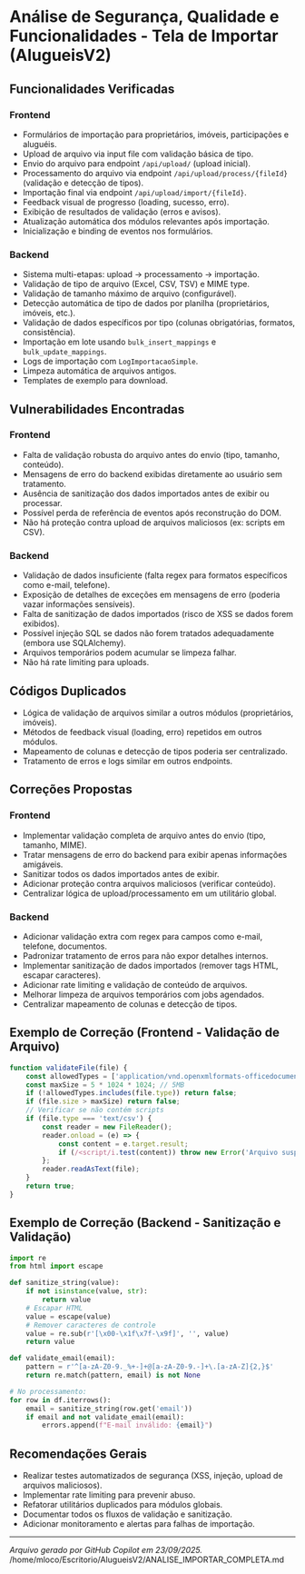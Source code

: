 # Análise de Segurança, Qualidade e Funcionalidades - Tela de Importar (AlugueisV2)

## Funcionalidades Verificadas

### Frontend
- Formulários de importação para proprietários, imóveis, participações e aluguéis.
- Upload de arquivo via input file com validação básica de tipo.
- Envio do arquivo para endpoint `/api/upload/` (upload inicial).
- Processamento do arquivo via endpoint `/api/upload/process/{fileId}` (validação e detecção de tipos).
- Importação final via endpoint `/api/upload/import/{fileId}`.
- Feedback visual de progresso (loading, sucesso, erro).
- Exibição de resultados de validação (erros e avisos).
- Atualização automática dos módulos relevantes após importação.
- Inicialização e binding de eventos nos formulários.

### Backend
- Sistema multi-etapas: upload → processamento → importação.
- Validação de tipo de arquivo (Excel, CSV, TSV) e MIME type.
- Validação de tamanho máximo de arquivo (configurável).
- Detecção automática de tipo de dados por planilha (proprietários, imóveis, etc.).
- Validação de dados específicos por tipo (colunas obrigatórias, formatos, consistência).
- Importação em lote usando `bulk_insert_mappings` e `bulk_update_mappings`.
- Logs de importação com `LogImportacaoSimple`.
- Limpeza automática de arquivos antigos.
- Templates de exemplo para download.

## Vulnerabilidades Encontradas

### Frontend
- Falta de validação robusta do arquivo antes do envio (tipo, tamanho, conteúdo).
- Mensagens de erro do backend exibidas diretamente ao usuário sem tratamento.
- Ausência de sanitização dos dados importados antes de exibir ou processar.
- Possível perda de referência de eventos após reconstrução do DOM.
- Não há proteção contra upload de arquivos maliciosos (ex: scripts em CSV).

### Backend
- Validação de dados insuficiente (falta regex para formatos específicos como e-mail, telefone).
- Exposição de detalhes de exceções em mensagens de erro (poderia vazar informações sensíveis).
- Falta de sanitização de dados importados (risco de XSS se dados forem exibidos).
- Possível injeção SQL se dados não forem tratados adequadamente (embora use SQLAlchemy).
- Arquivos temporários podem acumular se limpeza falhar.
- Não há rate limiting para uploads.

## Códigos Duplicados
- Lógica de validação de arquivos similar a outros módulos (proprietários, imóveis).
- Métodos de feedback visual (loading, erro) repetidos em outros módulos.
- Mapeamento de colunas e detecção de tipos poderia ser centralizado.
- Tratamento de erros e logs similar em outros endpoints.

## Correções Propostas

### Frontend
- Implementar validação completa de arquivo antes do envio (tipo, tamanho, MIME).
- Tratar mensagens de erro do backend para exibir apenas informações amigáveis.
- Sanitizar todos os dados importados antes de exibir.
- Adicionar proteção contra arquivos maliciosos (verificar conteúdo).
- Centralizar lógica de upload/processamento em um utilitário global.

### Backend
- Adicionar validação extra com regex para campos como e-mail, telefone, documentos.
- Padronizar tratamento de erros para não expor detalhes internos.
- Implementar sanitização de dados importados (remover tags HTML, escapar caracteres).
- Adicionar rate limiting e validação de conteúdo de arquivos.
- Melhorar limpeza de arquivos temporários com jobs agendados.
- Centralizar mapeamento de colunas e detecção de tipos.

## Exemplo de Correção (Frontend - Validação de Arquivo)

```js
function validateFile(file) {
    const allowedTypes = ['application/vnd.openxmlformats-officedocument.spreadsheetml.sheet', 'text/csv'];
    const maxSize = 5 * 1024 * 1024; // 5MB
    if (!allowedTypes.includes(file.type)) return false;
    if (file.size > maxSize) return false;
    // Verificar se não contém scripts
    if (file.type === 'text/csv') {
        const reader = new FileReader();
        reader.onload = (e) => {
            const content = e.target.result;
            if (/<script/i.test(content)) throw new Error('Arquivo suspeito');
        };
        reader.readAsText(file);
    }
    return true;
}
```

## Exemplo de Correção (Backend - Sanitização e Validação)

```python
import re
from html import escape

def sanitize_string(value):
    if not isinstance(value, str):
        return value
    # Escapar HTML
    value = escape(value)
    # Remover caracteres de controle
    value = re.sub(r'[\x00-\x1f\x7f-\x9f]', '', value)
    return value

def validate_email(email):
    pattern = r'^[a-zA-Z0-9._%+-]+@[a-zA-Z0-9.-]+\.[a-zA-Z]{2,}$'
    return re.match(pattern, email) is not None

# No processamento:
for row in df.iterrows():
    email = sanitize_string(row.get('email'))
    if email and not validate_email(email):
        errors.append(f"E-mail inválido: {email}")
```

## Recomendações Gerais
- Realizar testes automatizados de segurança (XSS, injeção, upload de arquivos maliciosos).
- Implementar rate limiting para prevenir abuso.
- Refatorar utilitários duplicados para módulos globais.
- Documentar todos os fluxos de validação e sanitização.
- Adicionar monitoramento e alertas para falhas de importação.

---

*Arquivo gerado por GitHub Copilot em 23/09/2025.*
</content>
<parameter name="filePath">/home/mloco/Escritorio/AlugueisV2/ANALISE_IMPORTAR_COMPLETA.md